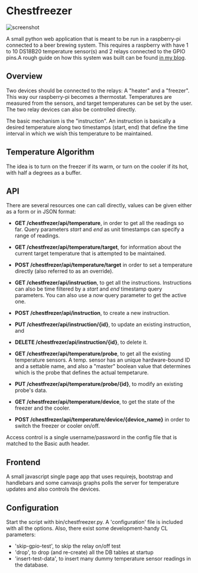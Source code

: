 Chestfreezer
============

![screenshot](http://beerdeveloper.files.wordpress.com/2014/05/cf-ss3.jpg)

A small python web application that is meant to be run in a raspberry-pi connected to a beer brewing system. 
This requires a raspberry with have 1 to 10 DS18B20 temperature sensor(s) and 2 relays connected to the GPIO 
pins.A rough guide on how this system was built can be found [in my blog](http://beerdeveloper.wordpress.com/). 


Overview
--------
Two devices should be connected to the relays: A "heater" and a "freezer". This way our raspberry-pi becomes a 
thermostat. Temperatures are measured from the sensors, and target temperatures can be set by the user. The two
relay devices can also be controlled directly.

The basic mechanism is the "instruction". An instruction is basically a desired temperature along two timestamps 
(start, end) that define the time interval in which we wish this temperature to be maintained.


Temperature Algorithm
---------------------
The idea is to turn on the freezer if its warm, or turn on the cooler if its hot, with half a degrees as a buffer.


API
---
There are several resources one can call directly, values can be given either as a form or in JSON format:

* __GET /chestfrezer/api/temperature__, in order to get all the readings so far. Query parameters _start_ and _end_
as unit timestamps can specify a range of readings.
* __GET /chestfrezer/api/temperature/target__, for information about the current target temperature that is attempted to
be maintained.
* __POST /chestfrezer/api/temperature/target__ in order to set a temperature directly (also referred to as an override).

* __GET /chestfrezer/api/instruction__, to get all the instructions. Instructions can also be time filtered by
a _start_ and _end_ timestamp query parameters. You can also use a _now_ query parameter to get the active one.
* __POST /chestfrezer/api/instruction__, to create a new instruction.
* __PUT /chestfrezer/api/instruction/{id}__, to update an existing instruction, and
* __DELETE /chestfrezer/api/instruction/{id}__, to delete it.

* __GET /chestfrezer/api/temperature/probe__, to get all the existing temperature sensors. A temp. sensor has an unique 
hardware-bound ID and a settable name, and also a "master" boolean value that determines which is the probe that defines 
the actual tempetarure.
* __PUT /chestfrezer/api/temperature/probe/{id}__, to modify an existing probe's data.

* __GET /chestfrezer/api/temperature/device__, to get the state of the freezer and the cooler.
* __POST /chestfrezer/api/temperature/device/{device_name}__ in order to switch the freezer or cooler on/off.

Access control is a single username/password in the config file that is matched to the Basic auth header.


Frontend
--------
A small javascript single page app that uses requirejs, bootstrap and handlebars and some canvasjs graphs polls the server for
temperature updates and also controls the devices.


Configuration
-------------
Start the script with bin/chestfreezer.py. A 'configuration' file is included with all the options. Also, there exist 
some development-handy CL parameters:
* 'skip-gpio-test', to skip the relay on/off test
* 'drop', to drop (and re-create) all the DB tables at startup
* 'insert-test-data', to insert many dummy temperature sensor readings in the database. 

